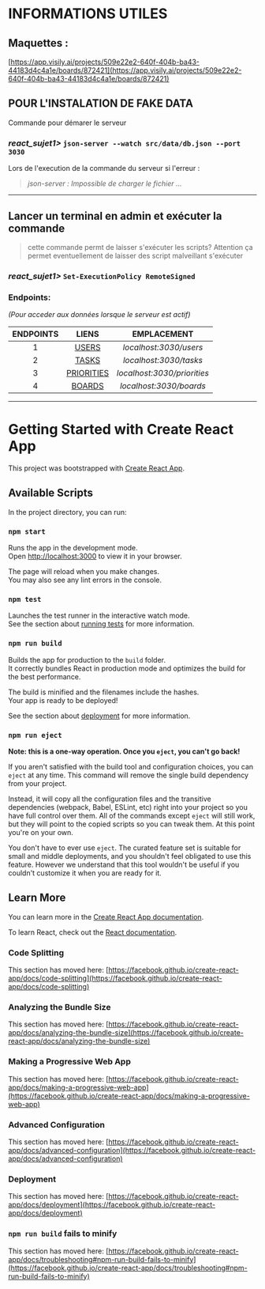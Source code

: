# INFORMATIONS UTILES 

## Maquettes :

[https://app.visily.ai/projects/509e22e2-640f-404b-ba43-44183d4c4a1e/boards/872421](https://app.visily.ai/projects/509e22e2-640f-404b-ba43-44183d4c4a1e/boards/872421)

## POUR L'INSTALATION DE FAKE DATA 

Commande pour démarer le serveur
### *react_sujet1>* `json-server --watch src/data/db.json --port 3030`

Lors de l'execution de la commande du serveur si l'erreur :

>*json-server : Impossible de charger le fichier ...*
  
------
  
## Lancer un terminal en admin et exécuter la commande 
 > cette commande permt de laisser s'exécuter les scripts? Attention ça permet eventuellement de laisser des script malveillant s'exécuter
### *react_sujet1>* `Set-ExecutionPolicy RemoteSigned`
  
### Endpoints:
*(Pour acceder aux données lorsque le serveur est actif)*

  | ENDPOINTS | LIENS | EMPLACEMENT |
  | :--------: | :-------:| :--------:|
  | 1 | [USERS](http://localhost:3030/users) | *localhost:3030/users* |
  | 2 | [TASKS](http://localhost:3030/tasks) | *localhost:3030/tasks* |
  | 3 | [PRIORITIES](http://localhost:3030/priorities) | *localhost:3030/priorities* |
  | 4 | [BOARDS](http://localhost:3030/boards) | *localhost:3030/boards* |

---------------------  
  
# Getting Started with Create React App

This project was bootstrapped with [Create React App](https://github.com/facebook/create-react-app).

## Available Scripts

In the project directory, you can run:

### `npm start`

Runs the app in the development mode.\
Open [http://localhost:3000](http://localhost:3000) to view it in your browser.

The page will reload when you make changes.\
You may also see any lint errors in the console.

### `npm test`

Launches the test runner in the interactive watch mode.\
See the section about [running tests](https://facebook.github.io/create-react-app/docs/running-tests) for more information.

### `npm run build`

Builds the app for production to the `build` folder.\
It correctly bundles React in production mode and optimizes the build for the best performance.

The build is minified and the filenames include the hashes.\
Your app is ready to be deployed!

See the section about [deployment](https://facebook.github.io/create-react-app/docs/deployment) for more information.

### `npm run eject`

**Note: this is a one-way operation. Once you `eject`, you can't go back!**

If you aren't satisfied with the build tool and configuration choices, you can `eject` at any time. This command will remove the single build dependency from your project.

Instead, it will copy all the configuration files and the transitive dependencies (webpack, Babel, ESLint, etc) right into your project so you have full control over them. All of the commands except `eject` will still work, but they will point to the copied scripts so you can tweak them. At this point you're on your own.

You don't have to ever use `eject`. The curated feature set is suitable for small and middle deployments, and you shouldn't feel obligated to use this feature. However we understand that this tool wouldn't be useful if you couldn't customize it when you are ready for it.

## Learn More

You can learn more in the [Create React App documentation](https://facebook.github.io/create-react-app/docs/getting-started).

To learn React, check out the [React documentation](https://reactjs.org/).

### Code Splitting

This section has moved here: [https://facebook.github.io/create-react-app/docs/code-splitting](https://facebook.github.io/create-react-app/docs/code-splitting)

### Analyzing the Bundle Size

This section has moved here: [https://facebook.github.io/create-react-app/docs/analyzing-the-bundle-size](https://facebook.github.io/create-react-app/docs/analyzing-the-bundle-size)

### Making a Progressive Web App

This section has moved here: [https://facebook.github.io/create-react-app/docs/making-a-progressive-web-app](https://facebook.github.io/create-react-app/docs/making-a-progressive-web-app)

### Advanced Configuration

This section has moved here: [https://facebook.github.io/create-react-app/docs/advanced-configuration](https://facebook.github.io/create-react-app/docs/advanced-configuration)

### Deployment

This section has moved here: [https://facebook.github.io/create-react-app/docs/deployment](https://facebook.github.io/create-react-app/docs/deployment)

### `npm run build` fails to minify

This section has moved here: [https://facebook.github.io/create-react-app/docs/troubleshooting#npm-run-build-fails-to-minify](https://facebook.github.io/create-react-app/docs/troubleshooting#npm-run-build-fails-to-minify)
